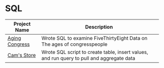 # SQL

| Project Name  | Description   |
| ------------- | ------------- |
| [Aging Congress](https://github.com/Cam-Kan/SQL/blob/main/An_Aging_Congress) | Wrote SQL to examine FiveThirtyEight Data on The ages of congresspeople|
| [Cam's Store](https://github.com/Cam-Kan/SQL/blob/main/Store_of_Cam)   | Wrote SQL script to create table, insert values, and run query to pull and aggregate data|

